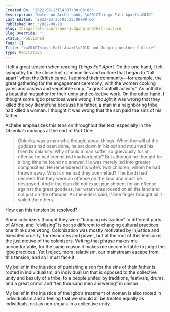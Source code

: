 ```yaml
---
Created On: '2022-08-13T14:07:00+00:00'
Description: "Notes on Arche book, \u201CThings Fall Apart\u201D"
Last Edited: '2023-03-25T03:22:00+00:00'
Published On: '2022-08-13'
Slug: things-fall-apart-and-judging-another-culture
Slug Override: ''
Status: Published
Tags: []
Title: "\u201CThings Fall Apart\u201D and Judging Another Culture"
Type: Meditation
---
```

<p>I felt a great tension when reading <em>Things Fall Apart.</em> On the one hand, I felt sympathy for the close-knit communities and culture that began to “fall apart” when the British came. I admired their community—for example, the great gathering for the engagement ceremony, with the women cooking yams and casava and vegetable soup, “a great anthilll activity.” An anthill is a beautiful metaphor for their unity and collective work. On the other hand, I thought some Igbo practices were wrong. I thought it was wrong that they killed the boy Ikemefuna because his father, a man in a neighboring tribe, had killed a woman. I thought it was wrong that the son paid the sins of his father.</p>
<p>Achebe emphasizes this tension throughout the text, especially in the Obierika’s musings at the end of Part One:</p>
<blockquote><p>
Obierika was a man who thought about things. When the will of the
goddess had been done, he sat down in his <em>obi</em> and mourned his
friend’s calamity. Why should a man suffer so grievously for an offense
he had committed inadvertently? But although he thought for a long time
he found no answer. He was merely led into greater complexities. He
remembered his wife’s twin children, whom he had thrown away. What crime
had they committed? The Earth had decreed that they were an offense on
the land and must be destroyed. And if the clan did not exact punishment
for an offense against the great goddess, her wrath was loosed on all
the land and not just on the offender. As the elders said, if one finger
brought oil it soiled the others.
</p></blockquote>

<p>How can this tension be resolved?</p>
<p>Some colonizers thought they were “bringing civilization” to different parts of Africa, and “civilizing” is not so different to changing cultural practices one thinks are wrong. Colonization was mostly motivated by injustice and executed cruelty, for resources and power, but at the root of this tension is the just motive of the colonizers. Writing that phrase makes me uncomfortable, for the same reason it makes me uncomfortable to judge the Igbo practices. Yet I reject, moral relativism, our mainstream escape from this tension, and so I must face it.</p>
<p>My belief in the injustice of punishing a son for the sins of their father is rooted in individualism, an individualism that is opposed to the collective unity and beauty of a tribe, to a people united by traditions, festivals, drums, and a great orator and “ten thousand men answering” in unison.</p>
<p>My belief in the injustice of the Igbo’s treatment of women is also rooted in individualism and a feeling that we should all be treated equally as individuals, not as non-equals in a collective unity.</p>

